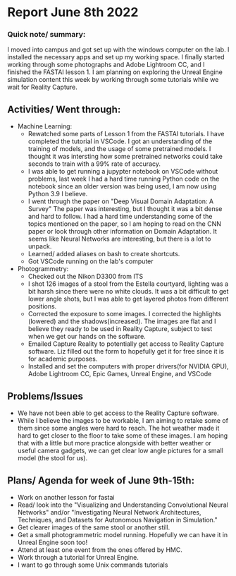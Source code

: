 # Report June 8th 2022
### Quick note/ summary:
I moved into campus and got set up with the windows computer on the lab. I installed the necessary apps and set up my working space. I finally started working through some photographs and Adobe Lightroom CC, and I finished the FASTAI lesson 1. I am planning on exploring the Unreal Engine simulation content this week by working through some tutorials while we wait for Reality Capture.
## Activities/ Went through:
 * Machine Learning: 
   * Rewatched some parts of Lesson 1 from the FASTAI tutorials. I have completed the tutorial in VSCode. I got an understanding of the training of models, and the usage of some pretrained models. I thought it was intersting how some pretrained networks could take seconds to train with a 99% rate of accuracy. 
   * I was able to get running a jupypter notebook on VSCode without problems, last week I had a hard time running Python code on the notebook since an older version was being used, I am now using Python 3.9 I believe. 
   * I went through the paper on "Deep Visual Domain Adaptation: A Survey" The paper was interesting, but I thought it was a bit dense and hard to follow. I had a hard time understanding some of the topics mentioned on the paper, so I am hoping to read on the CNN paper or look through other information on Domain Adaptation. It seems like Neural Networks are interesting, but there is a lot to unpack.
   * Learned/ added aliases on bash to create shortcuts. 
   * Got VSCode running on the lab's computer
 * Photogrammetry: 
   * Checked out the Nikon D3300 from ITS
   * I shot 126 images of a stool from the Estella courtyard, lighting was a bit harsh since there were no white clouds. It was a bit difficult to get lower angle shots, but I was able to get layered photos from different positions. 
   * Corrected the exposure to some images. I corrected the highlights (lowered) and the shadows(increased). The images are flat and I believe they ready to be used in Reality Capture, subject to test when we get our hands on the software. 
   * Emailed Capture Reality to potentially get access to Reality Capture software. Liz filled out the form to hopefully get it for free since it is for academic purposes.
   * Installed and set the computers with proper drivers(for NVIDIA GPU), Adobe Lightroom CC, Epic Games, Unreal Engine, and VSCode
## Problems/Issues 
 * We have not been able to get access to the Reality Capture software. 
 * While I believe the images to be workable, I am aiming to retake some of them since some angles were hard to reach. The hot weather made it hard to get closer to the floor to take some of these images. I am hoping that with a little but more practice alongside with better weather or useful camera gadgets, we can get clear low angle pictures for a small model (the stool for us).
## Plans/ Agenda for week of June 9th-15th:
 * Work on another lesson for fastai
 * Read/ look into the "Visualizing and Understanding Convolutional Neural Networks" and/or "Investigating Neural Network Architectures,
    Techniques, and Datasets for Autonomous Navigation in Simulation."
 * Get clearer images of the same stool or another still.
 * Get a small photogrammetric model running. Hopefully we can have it in Unreal Engine soon too!
 * Attend at least one event from the ones offered by HMC. 
 * Work through a tutorial for Unreal Engine.
 * I want to go through some Unix commands tutorials
